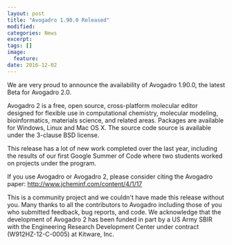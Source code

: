 ```yaml
---
layout: post
title: "Avogadro 1.90.0 Released"
modified:
categories: News
excerpt:
tags: []
image:
  feature:
date: 2016-12-02
---
```


We are very proud to announce the availability of Avogadro 1.90.0, the latest Beta
for Avogadro 2.0.

Avogadro 2 is a free, open source, cross-platform molecular editor
designed for flexible use in computational chemistry, molecular
modeling, bioinformatics, materials science, and related
areas. Packages are available for Windows, Linux and Mac OS X. The
source code source is available under the 3-clause BSD license.

This release has a lot of new work completed over the last year, including the results of our first Google Summer of Code where two students worked on projects under the program.

If you use Avogadro or Avogadro 2, please consider citing the Avogadro paper: <http://www.jcheminf.com/content/4/1/17>

This is a community project and we couldn't have made this release
without you. Many thanks to all the contributors to Avogadro including
those of you who submitted feedback, bug reports, and code. We
acknowledge that the development of Avogadro 2 has been funded in part by a US
Army SBIR with the Engineering Research Development Center under
contract (W912HZ-12-C-0005) at Kitware, Inc.
